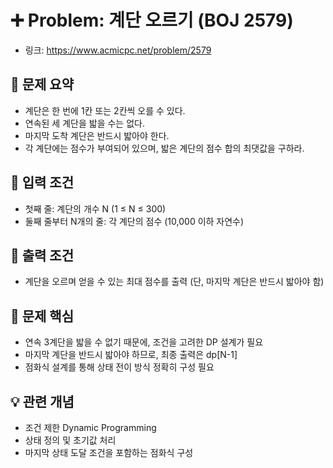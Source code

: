 # ➕ Problem: 계단 오르기 (BOJ 2579)

- 링크: https://www.acmicpc.net/problem/2579

## 📌 문제 요약

- 계단은 한 번에 1칸 또는 2칸씩 오를 수 있다.
- 연속된 세 계단을 밟을 수는 없다.
- 마지막 도착 계단은 반드시 밟아야 한다.
- 각 계단에는 점수가 부여되어 있으며, 밟은 계단의 점수 합의 최댓값을 구하라.

## 🔢 입력 조건

- 첫째 줄: 계단의 개수 N (1 ≤ N ≤ 300)
- 둘째 줄부터 N개의 줄: 각 계단의 점수 (10,000 이하 자연수)

## 🎯 출력 조건

- 계단을 오르며 얻을 수 있는 최대 점수를 출력 (단, 마지막 계단은 반드시 밟아야 함)

## 🧠 문제 핵심

- 연속 3계단을 밟을 수 없기 때문에, 조건을 고려한 DP 설계가 필요
- 마지막 계단을 반드시 밟아야 하므로, 최종 출력은 dp[N-1]
- 점화식 설계를 통해 상태 전이 방식 정확히 구성 필요

## 💡 관련 개념

- 조건 제한 Dynamic Programming
- 상태 정의 및 초기값 처리
- 마지막 상태 도달 조건을 포함하는 점화식 구성
